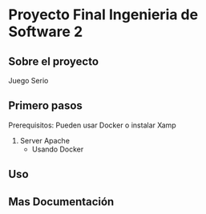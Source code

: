 # Proyecto Final Ingenieria de Software 2

## Sobre el proyecto
Juego Serio


## Primero pasos
Prerequisitos:
Pueden usar Docker o instalar Xamp
1. Server Apache
    - Usando Docker
## Uso

## Mas Documentación

